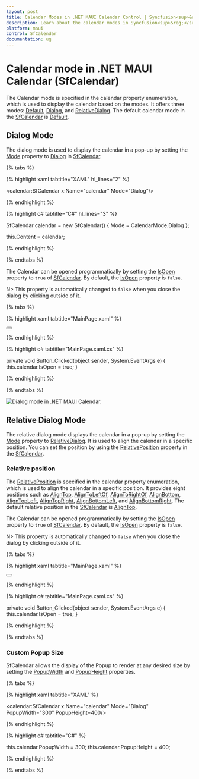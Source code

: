 ```yaml
---
layout: post
title: Calendar Modes in .NET MAUI Calendar Control | Syncfusion<sup>&reg;</sup>
description: Learn about the calendar modes in Syncfusion<sup>&reg;</sup> Calendar for .NET MAUI (SfCalendar) control and its basic features.
platform: maui
control: SfCalendar
documentation: ug
---
```


# Calendar mode in .NET MAUI Calendar (SfCalendar)

The Calendar mode is specified in the calendar property enumeration, which is used to display the calendar based on the modes. It offers three modes: [Default](https://help.syncfusion.com/cr/maui/Syncfusion.Maui.Calendar.CalendarMode.html#Syncfusion_Maui_Calendar_CalendarMode_Default), [Dialog](https://help.syncfusion.com/cr/maui/Syncfusion.Maui.Calendar.CalendarMode.html#Syncfusion_Maui_Calendar_CalendarMode_Dialog), and [RelativeDialog](https://help.syncfusion.com/cr/maui/Syncfusion.Maui.Calendar.CalendarMode.html#Syncfusion_Maui_Calendar_CalendarMode_RelativeDialog). The default calendar mode in the [SfCalendar](https://help.syncfusion.com/cr/maui/Syncfusion.Maui.Calendar.SfCalendar.html) is [Default](https://help.syncfusion.com/cr/maui/Syncfusion.Maui.Calendar.CalendarMode.html#Syncfusion_Maui_Calendar_CalendarMode_Default).

## Dialog Mode

The dialog mode is used to display the calendar in a pop-up by setting the [Mode](https://help.syncfusion.com/cr/maui/Syncfusion.Maui.Calendar.SfCalendar.html#Syncfusion_Maui_Calendar_SfCalendar_Mode) property to [Dialog](https://help.syncfusion.com/cr/maui/Syncfusion.Maui.Calendar.CalendarMode.html#Syncfusion_Maui_Calendar_CalendarMode_Dialog) in [SfCalendar](https://help.syncfusion.com/cr/maui/Syncfusion.Maui.Calendar.SfCalendar.html).

{% tabs %}

{% highlight xaml tabtitle="XAML" hl_lines="2" %}

<calendar:SfCalendar x:Name="calendar"
                     Mode="Dialog"/>

{% endhighlight %}

{% highlight c# tabtitle="C#" hl_lines="3" %}

SfCalendar calendar = new SfCalendar()
{
    Mode = CalendarMode.Dialog
};

this.Content = calendar;

{% endhighlight %}

{% endtabs %}

The Calendar can be opened programmatically by setting the [IsOpen](https://help.syncfusion.com/cr/maui/Syncfusion.Maui.Calendar.SfCalendar.html#Syncfusion_Maui_Calendar_SfCalendar_IsOpen) property to `true` of [SfCalendar](https://help.syncfusion.com/cr/maui/Syncfusion.Maui.Calendar.SfCalendar.html). By default, the [IsOpen](https://help.syncfusion.com/cr/maui/Syncfusion.Maui.Calendar.SfCalendar.html#Syncfusion_Maui_Calendar_SfCalendar_IsOpen) property is `false`.

N> This property is automatically changed to `false` when you close the dialog by clicking outside of it.

{% tabs %}

{% highlight xaml tabtitle="MainPage.xaml" %}

<Grid>
    <calendar:SfCalendar x:Name="calendar"
                         Mode="Dialog"/>
    <Button Text="Open Calendar" 
            x:Name="calendarButton"
            Clicked="Button_Clicked"
            HorizontalOptions="Center"
            VerticalOptions="Center"
            HeightRequest="50" 
            WidthRequest="150">
    </Button>
</Grid>

{% endhighlight %}

{% highlight c# tabtitle="MainPage.xaml.cs" %}

private void Button_Clicked(object sender, System.EventArgs e)
{
    this.calendar.IsOpen = true;
}

{% endhighlight %}

{% endtabs %}

![Dialog mode in .NET MAUI Calendar.](images/calendar-mode/calendar_popup.gif)


## Relative Dialog Mode

The relative dialog mode displays the calendar in a pop-up by setting the [Mode](https://help.syncfusion.com/cr/maui/Syncfusion.Maui.Calendar.SfCalendar.html#Syncfusion_Maui_Calendar_SfCalendar_Mode) property to [RelativeDialog](https://help.syncfusion.com/cr/maui/Syncfusion.Maui.Calendar.CalendarMode.html#Syncfusion_Maui_Calendar_CalendarMode_RelativeDialog). It is used to align the calendar in a specific position. You can set the position by using the [RelativePosition](https://help.syncfusion.com/cr/maui/Syncfusion.Maui.Calendar.SfCalendar.html#Syncfusion_Maui_Calendar_SfCalendar_RelativePosition) property in the [SfCalendar](https://help.syncfusion.com/cr/maui/Syncfusion.Maui.Calendar.SfCalendar.html).

### Relative position

The [RelativePosition](https://help.syncfusion.com/cr/maui/Syncfusion.Maui.Calendar.SfCalendar.html#Syncfusion_Maui_Calendar_SfCalendar_RelativePosition) is specified in the calendar property enumeration, which is used to align the calendar in a specific position. It provides eight positions such as [AlignTop](https://help.syncfusion.com/cr/maui/Syncfusion.Maui.Calendar.CalendarRelativePosition.html#Syncfusion_Maui_Calendar_CalendarRelativePosition_AlignTop), [AlignToLeftOf](https://help.syncfusion.com/cr/maui/Syncfusion.Maui.Calendar.CalendarRelativePosition.html#Syncfusion_Maui_Calendar_CalendarRelativePosition_AlignToLeftOf), [AlignToRightOf](https://help.syncfusion.com/cr/maui/Syncfusion.Maui.Calendar.CalendarRelativePosition.html#Syncfusion_Maui_Calendar_CalendarRelativePosition_AlignToRightOf), [AlignBottom](https://help.syncfusion.com/cr/maui/Syncfusion.Maui.Calendar.CalendarRelativePosition.html#Syncfusion_Maui_Calendar_CalendarRelativePosition_AlignBottom), [AlignTopLeft](https://help.syncfusion.com/cr/maui/Syncfusion.Maui.Calendar.CalendarRelativePosition.html#Syncfusion_Maui_Calendar_CalendarRelativePosition_AlignTopLeft), [AlignTopRight](https://help.syncfusion.com/cr/maui/Syncfusion.Maui.Calendar.CalendarRelativePosition.html#Syncfusion_Maui_Calendar_CalendarRelativePosition_AlignTopRight), [AlignBottomLeft](https://help.syncfusion.com/cr/maui/Syncfusion.Maui.Calendar.CalendarRelativePosition.html#Syncfusion_Maui_Calendar_CalendarRelativePosition_AlignBottomLeft), and [AlignBottomRight](https://help.syncfusion.com/cr/maui/Syncfusion.Maui.Calendar.CalendarRelativePosition.html#Syncfusion_Maui_Calendar_CalendarRelativePosition_AlignBottomRight). The default relative position in the [SfCalendar](https://help.syncfusion.com/cr/maui/Syncfusion.Maui.Calendar.SfCalendar.html) is [AlignTop](https://help.syncfusion.com/cr/maui/Syncfusion.Maui.Calendar.CalendarRelativePosition.html#Syncfusion_Maui_Calendar_CalendarRelativePosition_AlignTop).

The Calendar can be opened programmatically by setting the [IsOpen](https://help.syncfusion.com/cr/maui/Syncfusion.Maui.Calendar.SfCalendar.html#Syncfusion_Maui_Calendar_SfCalendar_IsOpen) property to `true` of [SfCalendar](https://help.syncfusion.com/cr/maui/Syncfusion.Maui.Calendar.SfCalendar.html). By default, the [IsOpen](https://help.syncfusion.com/cr/maui/Syncfusion.Maui.Calendar.SfCalendar.html#Syncfusion_Maui_Calendar_SfCalendar_IsOpen) property is `false`.

N> This property is automatically changed to `false` when you close the dialog by clicking outside of it.

{% tabs %}

{% highlight xaml tabtitle="MainPage.xaml" %}

<Grid>
    <calendar:SfCalendar x:Name="calendar" 
                         Mode="RelativeDialog"
                         RelativePosition="AlignTopLeft">
    </calendar:SfCalendar>
    <Button Text="Open calendar" 
            x:Name="calendarButton"
            Clicked="Button_Clicked"
            HorizontalOptions="Center"
            VerticalOptions="Center"
            HeightRequest="50" 
            WidthRequest="150">
    </Button>
</Grid>

{% endhighlight %}

{% highlight c# tabtitle="MainPage.xaml.cs" %}

private void Button_Clicked(object sender, System.EventArgs e)
{
    this.calendar.IsOpen = true;
}

{% endhighlight %} 
 
{% endtabs %}

### Custom Popup Size

SfCalendar allows the display of the Popup to render at any desired size by setting the [PopupWidth](https://help.syncfusion.com/cr/maui/Syncfusion.Maui.Calendar.SfCalendar.html) and [PopupHeight](https://help.syncfusion.com/cr/maui/Syncfusion.Maui.Calendar.SfCalendar.html) properties.

{% tabs %}

{% highlight xaml tabtitle="XAML" %}

<calendar:SfCalendar x:Name="calendar" 
                         Mode="Dialog"
                         PopupWidth="300"
                         PopupHeight=400/>

{% endhighlight %}

{% highlight c# tabtitle="C#" %}

this.calendar.PopupWidth = 300;
this.calendar.PopupHeight = 400;

{% endhighlight %} 

{% endtabs %}

